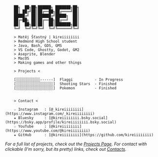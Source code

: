 ```

    ██╗  ██╗██╗██████╗ ███████╗██╗
    ██║ ██╔╝██║██╔══██╗██╔════╝██║
    █████╔╝ ██║██████╔╝█████╗  ██║
    ██╔═██╗ ██║██╔══██╗██╔══╝  ██║
    ██║  ██╗██║██║  ██║███████╗██║
    ╚═╝  ╚═╝╚═╝╚═╝  ╚═╝╚══════╝╚═╝

    > Matěj Šťastný | kireiiiiiiii
    > Redmond High School student
    > Java, Bash, GDS, GMS
    > VS Code, Ghostty, Godot, GM2
    > Aseprite, Blender
    > MacOS
    > Making games and other things

```

```
    > Projects <

    [░░░░░░░░░░░------]  Flaggi          - In Progress
    [░░░░░░░░░░░░░░░░░]  Shooting Stars  - Finished
    [░░░░░░░░░░░░░░░░░]  Pokemon         - Finished

```

```

    > Contact <

    ☆ Instagram   : [@_kireiiiiiiii](https://www.instagram.com/_kireiiiiiiii)
    ★ Bluesky     : [@kireiiiiiiii.bsky.social](https://bsky.app/profile/kireiiiiiiii.bsky.social)
    ☆ YouTube     : [@kireiiiiiiii](https://www.youtube.com/@kireiiiiiiii)
    ★ GitHub      : [@kireiiiiiiii](https://github.com/kireiiiiiiii)

```

_For a full list of projects, check out the [Projects Page](https://github.com/kireiiiiiiii/kireiiiiiiii/blob/main/PROJECTS.md)._
_For contact with clickable (I'm sorry, but its pretty) links, check out [Contacts](https://github.com/kireiiiiiiii/kireiiiiiiii/blob/main/CONTACT.md)._
